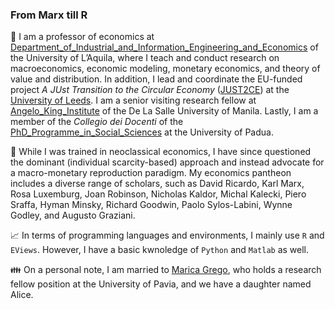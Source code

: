 ### From Marx till R

:construction_worker: I am a professor of economics at [Department_of_Industrial_and_Information_Engineering_and_Economics](https://www.univaq.it/rubrica.php?id=1091&docente=on) of the University of L’Aquila, where I teach and conduct research on macroeconomics, economic modeling, monetary economics, and theory of value and distribution. In addition, I lead and coordinate the EU-funded project *A JUst Transition to the Circular Economy* ([JUST2CE](https://www.youtube.com/watch?v=GffG1JgjRxU)) at the [University of Leeds](https://business.leeds.ac.uk/divisions-economics/staff/145/marco-veronese-passarella). I am a senior visiting research fellow at [Angelo_King_Institute](https://www.dlsu-aki.com/) of the De La Salle University of Manila. Lastly, I am a member of the *Collegio dei Docenti* of the [PhD_Programme_in_Social_Sciences](https://www.unipd.it/dottoratoscheda/social-sciences) at the University of Padua. 

:closed_book: While I was trained in neoclassical economics, I have since questioned the dominant (individual scarcity-based) approach and instead advocate for a macro-monetary reproduction paradigm. My economics pantheon includes a diverse range of scholars, such as David Ricardo, Karl Marx, Rosa Luxemburg, Joan Robinson, Nicholas Kaldor, Michal Kalecki, Piero Sraffa, Hyman Minsky, Richard Goodwin, Paolo Sylos-Labini, Wynne Godley, and Augusto Graziani.

:chart_with_upwards_trend: In terms of programming languages and environments, I mainly use `R` and `EViews`. However, I have a basic kwnoledge of `Python` and `Matlab` as well.

:family: On a personal note, I am married to [Marica Grego](https://unipv.unifind.cineca.it/individual?uri=http%3A%2F%2Firises.unipv.it%2Fresource%2Fperson%2F1195970), who holds a research fellow position at the University of Pavia, and we have a daughter named Alice.
